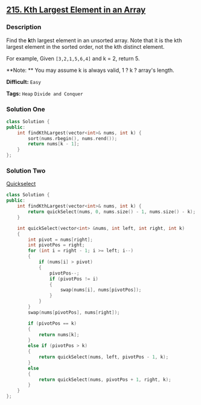 ## [215. Kth Largest Element in an Array](https://leetcode.com/problems/kth-largest-element-in-an-array/description/)

### Description

Find the **k**th largest element in an unsorted array. Note that it is the kth largest element in the sorted order, not the kth distinct element.

For example,
Given `[3,2,1,5,6,4]` and k = 2, return 5.

**Note: **
You may assume k is always valid, 1 ? k ? array's length.

**Difficult:** `Easy`

**Tags:** `Heap` `Divide and Conquer`

### Solution One

```c++
class Solution {
public:
    int findKthLargest(vector<int>& nums, int k) {
        sort(nums.rbegin(), nums.rend());
        return nums[k - 1];
    }
};
```

### Solution Two

[Quickselect](https://en.wikipedia.org/wiki/Quickselect)

```c++
class Solution {
public:
    int findKthLargest(vector<int>& nums, int k) {
        return quickSelect(nums, 0, nums.size() - 1, nums.size() - k);
    }

    int quickSelect(vector<int> &nums, int left, int right, int k)
    {
        int pivot = nums[right];
        int pivotPos = right;
        for (int i = right - 1; i >= left; i--)
        {
            if (nums[i] > pivot)
            {
                pivotPos--;
                if (pivotPos != i)
                {
                    swap(nums[i], nums[pivotPos]);
                }
            }
        }
        swap(nums[pivotPos], nums[right]);

        if (pivotPos == k)
        {
            return nums[k];
        }
        else if (pivotPos > k)
        {
            return quickSelect(nums, left, pivotPos - 1, k);
        }
        else
        {
            return quickSelect(nums, pivotPos + 1, right, k);
        }
    }
};
```
